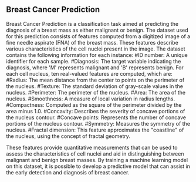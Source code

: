 ## Breast Cancer Prediction
Breast Cancer Prediction is a classification task aimed at predicting the diagnosis of a breast mass as either malignant or benign. The dataset used for this prediction consists of features computed from a digitized image of a fine needle aspirate (FNA) of the breast mass. These features describe various characteristics of the cell nuclei present in the image.
The dataset contains the following information for each instance:
#ID number: A unique identifier for each sample.
#Diagnosis: The target variable indicating the diagnosis, where 'M' represents malignant and 'B' represents benign.
For each cell nucleus, ten real-valued features are computed, which are:
#Radius: The mean distance from the center to points on the perimeter of the nucleus.
#Texture: The standard deviation of gray-scale values in the nucleus.
#Perimeter: The perimeter of the nucleus.
#Area: The area of the nucleus.
#Smoothness: A measure of local variation in radius lengths.
#Compactness: Computed as the square of the perimeter divided by the area minus 1.0.
#Concavity: Describes the severity of concave portions of the nucleus contour.
#Concave points: Represents the number of concave portions of the nucleus contour.
#Symmetry: Measures the symmetry of the nucleus.
#Fractal dimension: This feature approximates the "coastline" of the nucleus, using the concept of fractal geometry.

These features provide quantitative measurements that can be used to assess the characteristics of cell nuclei and aid in distinguishing between malignant and benign breast masses. By training a machine learning model on this dataset, it is possible to develop a predictive model that can assist in the early detection and diagnosis of breast cancer.
